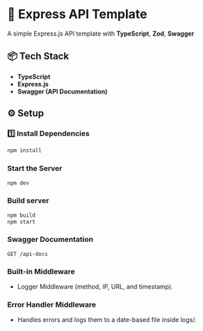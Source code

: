 # 🚀 Express API Template

A simple Express.js API template with **TypeScript**, **Zod**, **Swagger**

## 📦 Tech Stack

- **TypeScript**
- **Express.js**
- **Swagger (API Documentation)**

## ⚙️ Setup

### 1️⃣ Install Dependencies

```sh
npm install
```

### Start the Server

```sh
npm dev
```

### Build server

```sh
npm build
npm start
```

### Swagger Documentation

`GET /api-docs`

### Built-in Middleware

- Logger Middleware (method, IP, URL, and timestamp).

### Error Handler Middleware

- Handles errors and logs them to a date-based file inside logs/.
